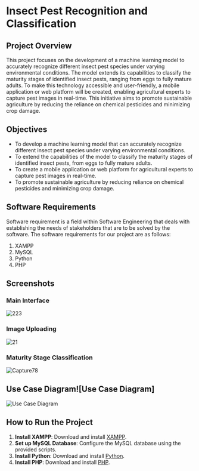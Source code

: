 # Insect Pest Recognition and Classification

## Project Overview
This project focuses on the development of a machine learning model to accurately recognize different insect pest species under varying environmental conditions. The model extends its capabilities to classify the maturity stages of identified insect pests, ranging from eggs to fully mature adults. To make this technology accessible and user-friendly, a mobile application or web platform will be created, enabling agricultural experts to capture pest images in real-time. This initiative aims to promote sustainable agriculture by reducing the reliance on chemical pesticides and minimizing crop damage.

## Objectives
- To develop a machine learning model that can accurately recognize different insect pest species under varying environmental conditions.
- To extend the capabilities of the model to classify the maturity stages of identified insect pests, from eggs to fully mature adults.
- To create a mobile application or web platform for agricultural experts to capture pest images in real-time.
- To promote sustainable agriculture by reducing reliance on chemical pesticides and minimizing crop damage.

## Software Requirements
Software requirement is a field within Software Engineering that deals with establishing the needs of stakeholders that are to be solved by the software. The software requirements for our project are as follows:
1. XAMPP
2. MySQL
3. Python
4. PHP

## Screenshots

### Main Interface

![223](https://github.com/akshau12a/insect_detection/assets/92288367/777ae3b3-f18c-40ec-9584-dd60095f80dd)



### Image Uploading

![21](https://github.com/akshau12a/insect_detection/assets/92288367/e59b84ca-9a42-43e3-a3ae-9053015f05a4)


### Maturity Stage Classification

![Capture78](https://github.com/akshau12a/insect_detection/assets/92288367/2c95858b-ebc7-4d96-a571-bf244475dd29)


## Use Case Diagram![Use Case Diagram]

![Use Case Diagram](https://github.com/akshau12a/insect_detection/assets/92288367/a9211079-6b9b-42ad-9d2b-6bbd924a4c03)



## How to Run the Project
1. **Install XAMPP**: Download and install [XAMPP](https://www.apachefriends.org/index.html).
2. **Set up MySQL Database**: Configure the MySQL database using the provided scripts.
3. **Install Python**: Download and install [Python](https://www.python.org/downloads/).
4. **Install PHP**: Download and install [PHP](https://www.php.net/downloads.php).

